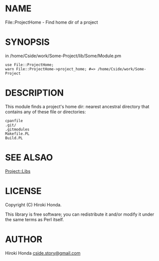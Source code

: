 # NAME

File::ProjectHome - Find home dir of a project

# SYNOPSIS

in /home/Cside/work/Some-Project/lib/Some/Module.pm

    use File::ProjectHome;
    warn File::ProjectHome->project_home; #=> /home/Cside/work/Some-Project

# DESCRIPTION

This module finds a project's home dir: nearest ancestral directory that contains any of these file or directories:

    cpanfile
    .git/
    .gitmodules
    Makefile.PL
    Build.PL

# SEE ALSAO

[Project::Libs](http://search.cpan.org/perldoc?Project::Libs)

# LICENSE

Copyright (C) Hiroki Honda.

This library is free software; you can redistribute it and/or modify
it under the same terms as Perl itself.

# AUTHOR

Hiroki Honda <cside.story@gmail.com>

